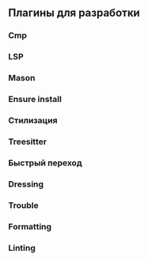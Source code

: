 ## Плагины для разработки

### Cmp
### LSP
### Mason
### Ensure install
### Стилизация
### Treesitter
### Быстрый переход
### Dressing
### Trouble
### Formatting
### Linting